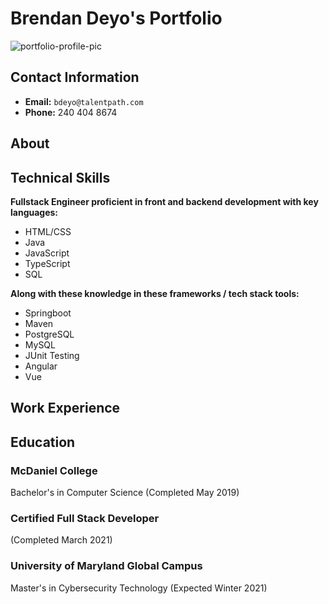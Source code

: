 <link href="style.css" rel="stylesheet">

# Brendan Deyo's Portfolio

![portfolio-profile-pic](https://media-exp1.licdn.com/dms/image/C4D03AQF-4GSnD_xtCQ/profile-displayphoto-shrink_400_400/0/1616591168288?e=1623283200&v=beta&t=mZtupgrioxXCi90SmeuamTknkADoe_4hoyKR4OaDjxg)

## Contact Information
* **Email:** `bdeyo@talentpath.com`
* **Phone:** 240 404 8674

## About

## Technical Skills
**Fullstack Engineer proficient in front and backend development with key languages:**
* HTML/CSS
* Java
* JavaScript
* TypeScript
* SQL

**Along with these knowledge in these frameworks / tech stack tools:**
* Springboot 
* Maven
* PostgreSQL
* MySQL
* JUnit Testing
* Angular
* Vue

## Work Experience

## Education

### McDaniel College 
Bachelor's in Computer Science (Completed May 2019)

### Certified Full Stack Developer 
(Completed March 2021)

### University of Maryland Global Campus 
Master's in Cybersecurity Technology (Expected Winter 2021)
